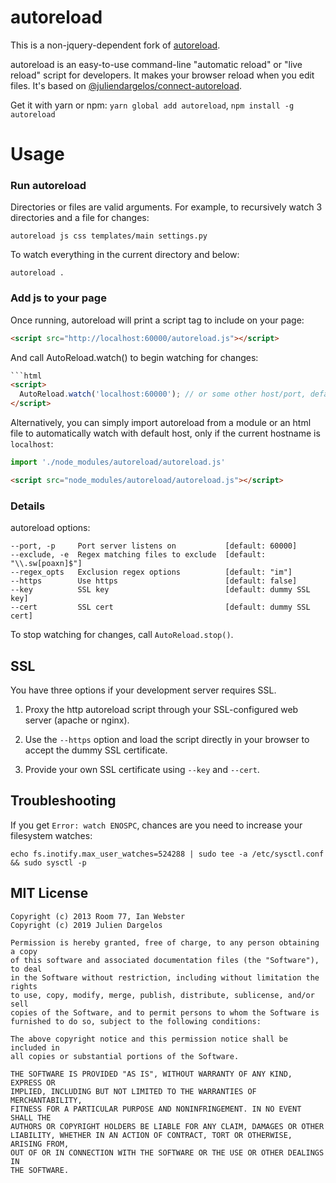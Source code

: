 autoreload
==========

This is a non-jquery-dependent fork of [autoreload](https://github.com/typpo/autoreload).

autoreload is an easy-to-use command-line "automatic reload" or "live reload" script for developers.  It makes your browser reload when you edit files.  It's based on [@juliendargelos/connect-autoreload](https://github.com/juliendargelos/connect-autoreload).

Get it with yarn or npm:  `yarn global add autoreload`, `npm install -g autoreload`

# Usage

### Run autoreload

Directories or files are valid arguments.  For example, to recursively watch 3 directories and a file for changes:

```shell
autoreload js css templates/main settings.py
```

To watch everything in the current directory and below:

```shell
autoreload .
```

### Add js to your page

Once running, autoreload will print a script tag to include on your page:

```html
<script src="http://localhost:60000/autoreload.js"></script>
```

And call AutoReload.watch() to begin watching for changes:

```html
```html
<script>
  AutoReload.watch('localhost:60000'); // or some other host/port, default host: 'localhost:60000'
</script>
```

Alternatively, you can simply import autoreload from a module or an html file to automatically watch with default host, only if the current hostname is `localhost`:

```javascript
import './node_modules/autoreload/autoreload.js'
```

```html
<script src="node_modules/autoreload/autoreload.js"></script>
```

### Details

autoreload options:

```
--port, -p     Port server listens on           [default: 60000]
--exclude, -e  Regex matching files to exclude  [default: "\\.sw[poaxn]$"]
--regex_opts   Exclusion regex options          [default: "im"]
--https        Use https                        [default: false]
--key          SSL key                          [default: dummy SSL key]
--cert         SSL cert                         [default: dummy SSL cert]
```

To stop watching for changes, call `AutoReload.stop()`.

## SSL

You have three options if your development server requires SSL.

   1. Proxy the http autoreload script through your SSL-configured web server (apache or nginx).

   2. Use the `--https` option and load the script directly in your browser to accept the dummy SSL certificate.

   3. Provide your own SSL certificate using `--key` and `--cert`.

## Troubleshooting

If you get `Error: watch ENOSPC`, chances are you need to increase your filesystem watches:

`echo fs.inotify.max_user_watches=524288 | sudo tee -a /etc/sysctl.conf && sudo sysctl -p`

## MIT License

```
Copyright (c) 2013 Room 77, Ian Webster
Copyright (c) 2019 Julien Dargelos

Permission is hereby granted, free of charge, to any person obtaining a copy
of this software and associated documentation files (the "Software"), to deal
in the Software without restriction, including without limitation the rights
to use, copy, modify, merge, publish, distribute, sublicense, and/or sell
copies of the Software, and to permit persons to whom the Software is
furnished to do so, subject to the following conditions:

The above copyright notice and this permission notice shall be included in
all copies or substantial portions of the Software.

THE SOFTWARE IS PROVIDED "AS IS", WITHOUT WARRANTY OF ANY KIND, EXPRESS OR
IMPLIED, INCLUDING BUT NOT LIMITED TO THE WARRANTIES OF MERCHANTABILITY,
FITNESS FOR A PARTICULAR PURPOSE AND NONINFRINGEMENT. IN NO EVENT SHALL THE
AUTHORS OR COPYRIGHT HOLDERS BE LIABLE FOR ANY CLAIM, DAMAGES OR OTHER
LIABILITY, WHETHER IN AN ACTION OF CONTRACT, TORT OR OTHERWISE, ARISING FROM,
OUT OF OR IN CONNECTION WITH THE SOFTWARE OR THE USE OR OTHER DEALINGS IN
THE SOFTWARE.
```
